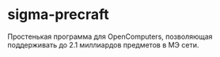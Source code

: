 # sigma-precraft
Простенькая программа для OpenComputers, позволяющая поддерживать до 2.1 миллиардов предметов в МЭ сети.
